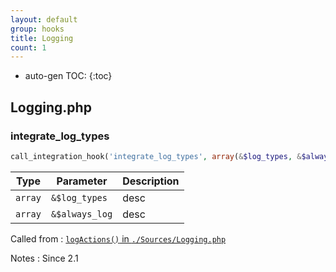 ```yaml
---
layout: default
group: hooks
title: Logging
count: 1
---
```

* auto-gen TOC:
{:toc}

## Logging.php
### integrate_log_types

```php
call_integration_hook('integrate_log_types', array(&$log_types, &$always_log))
```

Type|Parameter|Description
---|---|---
`array`|`&$log_types`|desc
`array`|`&$always_log`|desc

Called from
: [`logActions()` in `./Sources/Logging.php`](../docs/logging.html#logactions)

Notes
: Since 2.1

